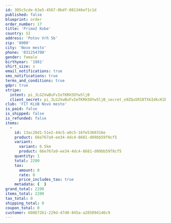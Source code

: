 ```yaml
---
id: 385c5cde-63e5-4567-8bdf-081346ef1c1d
published: false
blueprint: order
order_number: 17
title: 'Primož Kobe'
country: SI
address: 'Potov Vrh 5b'
zip: '8000'
city: 'Novo mesto'
phone: '031254700'
gender: female
birthyear: '1981'
shirt_size: s
email_notifications: true
sms_notifications: true
terms_and_conditions: true
gdpr: true
stripe:
  intent: pi_3LG2VwBuFvIeTKRH3OYw5ljB
  client_secret: pi_3LG2VwBuFvIeTKRH3OYw5ljB_secret_o9ZQu5RI8TXkIdkcK2Dwj6U74
club: 'FIT KLUB Novo mesto'
is_paid: false
is_shipped: false
is_refunded: false
items:
  -
    id: 13ac28d1-51e2-44c5-a0c5-16fe5360316e
    product: 66e767a9-ee34-4dc4-8681-d09bb59f0cf5
    variant:
      variant: 6.5km
      product: 66e767a9-ee34-4dc4-8681-d09bb59f0cf5
    quantity: 1
    total: 2200
    tax:
      amount: 0
      rate: 0
      price_includes_tax: true
    metadata: {  }
grand_total: 2200
items_total: 2200
tax_total: 0
shipping_total: 0
coupon_total: 0
customer: 608672b1-229d-47d0-845a-a205094146c9
---
```

